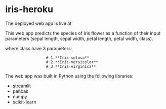 # iris-heroku

The deployed web app is live at

This web app predicts the species of Iris flower as a function of their input parameters (sepal length, sepal width, petal length, petal width, class).

where class have 3 parameters:

                      # 1.**Iris-setosa**
                      # 2.**Iris-versicolor**
                      # 3.**Iris-virginica**

The web app was built in Python using the following libraries:

* streamlit
* pandas
* numpy
* scikit-learn
